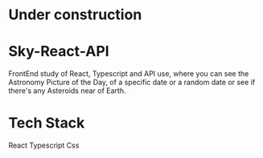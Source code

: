 # Under construction

# Sky-React-API

FrontEnd study of React, Typescript and API use, where you can see the Astronomy Picture of the Day, of a specific date or a random date or see if there's any Asteroids near of Earth.

# Tech Stack

React
Typescript
Css
